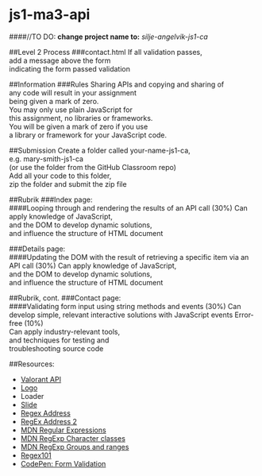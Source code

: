 # js1-ma3-api

####//TO DO:
**change project name to:** _silje-angelvik-js1-ca_  

##Level 2 Process
###contact.html
If all validation passes,   
add a message above the form   
indicating the form passed validation  

##Information
###Rules
Sharing APIs and copying and sharing of   
any code will result in your assignment   
being given a mark of zero.  
You may only use plain JavaScript for   
this assignment, no libraries or frameworks.   
You will be given a mark of zero if you use   
a library or framework for your JavaScript code.  

##Submission
Create a folder called your-name-js1-ca,  
e.g. mary-smith-js1-ca   
(or use the folder from the GitHub Classroom repo)  
Add all your code to this folder,   
zip the folder and submit the zip file  

##Rubrik
###Index page:    
####Looping through and rendering the results of an API call (30%)
Can apply knowledge of JavaScript,     
and the DOM to develop dynamic solutions,  
and influence the structure of HTML document

###Details page:    
####Updating the DOM with the result of retrieving a specific item via an API call (30%)
Can apply knowledge of JavaScript,   
and the DOM to develop dynamic solutions,   
and influence the structure of HTML document


##Rubrik, cont.
###Contact page:    
####Validating form input using string methods and events (30%)
Can develop simple, 
relevant interactive solutions 
with JavaScript events
Error-free (10%)  
Can apply industry-relevant tools,  
and techniques for testing and    
troubleshooting source code




##Resources:  
* [Valorant API](https://valorant-api.com/)
* [Logo](https://seeklogo.com/vector-logo/379976/valorant)
* Loader
* [Slide](https://cdn.discordapp.com/attachments/872021496938254376/943416546544463902/Slide4.4.pdf)
* [Regex Address](https://stackoverflow.com/questions/11456670/regular-expression-for-address-field-validation)
* [RegEx Address 2](https://stackoverflow.com/questions/9397485/regex-street-address-match)
* [MDN Regular Expressions](https://developer.mozilla.org/en-US/docs/Web/JavaScript/Guide/Regular_Expressions)
* [MDN RegExp Character classes](https://developer.mozilla.org/en-US/docs/Web/JavaScript/Guide/Regular_Expressions/Character_Classes)
* [MDN RegExp Groups and ranges](https://developer.mozilla.org/en-US/docs/Web/JavaScript/Guide/Regular_Expressions/Groups_and_Ranges)
* [Regex101](https://regex101.com/)
* [CodePen: Form Validation](https://codepen.io/xiaolasse/pen/daEYMV?editors=0010)